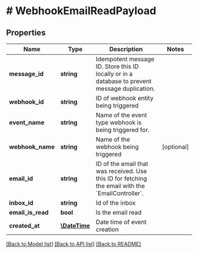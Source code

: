 # # WebhookEmailReadPayload

## Properties

Name | Type | Description | Notes
------------ | ------------- | ------------- | -------------
**message_id** | **string** | Idempotent message ID. Store this ID locally or in a database to prevent message duplication. |
**webhook_id** | **string** | ID of webhook entity being triggered |
**event_name** | **string** | Name of the event type webhook is being triggered for. |
**webhook_name** | **string** | Name of the webhook being triggered | [optional]
**email_id** | **string** | ID of the email that was received. Use this ID for fetching the email with the &#x60;EmailController&#x60;. |
**inbox_id** | **string** | Id of the inbox |
**email_is_read** | **bool** | Is the email read |
**created_at** | [**\DateTime**](\DateTime) | Date time of event creation |

[[Back to Model list]](../../README#models) [[Back to API list]](../../README#endpoints) [[Back to README]](../../README)
